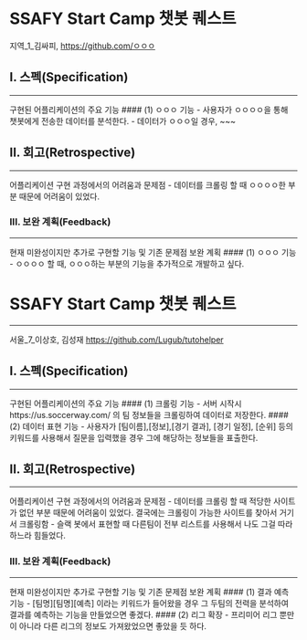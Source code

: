 # SSAFY Start Camp 챗봇 퀘스트

지역_1_김싸피, https://github.com/ㅇㅇㅇ

## I. 스펙(Specification)
<hr>
구현된 어플리케이션의 주요 기능
#### (1) ㅇㅇㅇ 기능
  - 사용자가 ㅇㅇㅇㅇ을 통해 챗봇에게 전송한 데이터를 분석한다.
  - 데이터가 ㅇㅇㅇ일 경우, ~~~

## II. 회고(Retrospective)
<hr>
어플리케이션 구현 과정에서의 어려움과 문제점
  - 데이터를 크롤링 할 때 ㅇㅇㅇㅇ한 부분 때문에 어려움이 있었다.

### III. 보완 계획(Feedback)
<hr>
현재 미완성이지만 추가로 구현할 기능 및 기존 문제점 보완 계획
#### (1) ㅇㅇㅇ 기능
  - ㅇㅇㅇㅇ 할 때, ㅇㅇㅇ하는 부분의 기능을 추가적으로 개발하고 싶다.

# SSAFY Start Camp 챗봇 퀘스트

---

서울_7_이상호, 김성재  https://github.com/Lugub/tutohelper

## I. 스펙(Specification)
<hr>
구현된 어플리케이션의 주요 기능
#### (1) 크롤링 기능
  - 서버 시작시 https://us.soccerway.com/ 의 팀 정보들을 크롤링하여 데이터로 저장한다.
#### (2) 데이터 표현 기능
  - 사용자가 [팀이름],[정보],[경기 결과], [경기 일정], [순위] 등의 키워드를 사용해서 질문을 입력했을 경우 그에 해당하는 정보들을 표출한다.

## II. 회고(Retrospective)
<hr>
어플리케이션 구현 과정에서의 어려움과 문제점
  - 데이터를 크롤링 할 때 적당한 사이트가 없던 부분 때문에 어려움이 있었다. 결국에는 크롤링이 가능한 사이트를 찾아서 거기서 크롤링함
  - 슬랙 봇에서 표현할 때 다른팀이 전부 리스트를 사용해서 나도 그걸 따라하느라 힘들었다.

### III. 보완 계획(Feedback)
<hr>
현재 미완성이지만 추가로 구현할 기능 및 기존 문제점 보완 계획
#### (1) 결과 예측 기능
  - [팀명][팀명][예측] 이라는 키워드가 들어왔을 경우 그 두팀의 전력을 분석하여 결과를 예측하는 기능을 만들었으면 좋겠다.
#### (2) 리그 확장
  - 프리미어 리그 뿐만이 아니라 다른 리그의 정보도 가져왔었으면 좋았을 듯 하다.
